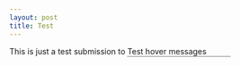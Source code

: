 ```yaml
---
layout: post
title: Test
---
```


<style>

/* Tooltip container */
.tooltip {
  position: relative;
  display: inline-block;
  border-bottom: 1px dotted black; /* If you want dots under the hoverable text */
}

/* Tooltip text */
.tooltip .tooltiptext {
  visibility: hidden;
  background-color: black;
  color: #fff;
  text-align: center;
  padding: 5px 0;
  border-radius: 6px;
 
  width: 120px;
  bottom: 100%;
  left: 50%;
  margin-left: -60px; /* Use half of the width (120/2 = 60), to center the tooltip */
}

/* Show the tooltip text when you mouse over the tooltip container */
.tooltip:hover .tooltiptext {
  visibility: visible;
}
</style>
This is just a test submission to <span class="tooltip">Test hover messages<span class="tooltiptext">And this works!</span></span>